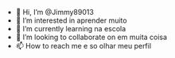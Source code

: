- 👋 Hi, I’m @Jimmy89013
- 👀 I’m interested in  aprender muito
- 🌱 I’m currently learning  na escola
- 💞️ I’m looking to collaborate on  em muita coisa
- 📫 How to reach me e so olhar meu perfil  

<!---
Jimmy89013/Jimmy89013 is a ✨ special ✨ repository because its `README.md` (this file) appears on your GitHub profile.
You can click the Preview link to take a look at your changes.
--->
